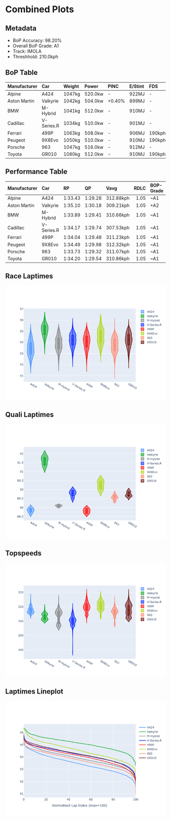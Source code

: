 # Combined Plots

## Metadata

- BoP Accuracy: 98.20%
- Overall BoP Grade: A1
- Track: IMOLA
- Threshhold: 210.0kph

## BoP Table
| Manufacturer   | Car        | Weight   | Power   | PINC   | E/Stint   | FDS    |
|:---------------|:-----------|:---------|:--------|:-------|:----------|:-------|
| Alpine         | A424       | 1047kg   | 520.0kw | -      | 922MJ     | -      |
| Aston Martin   | Valkyrie   | 1042kg   | 504.0kw | +0.40% | 899MJ     | -      |
| BMW            | M-Hybrid   | 1041kg   | 512.0kw | -      | 910MJ     | -      |
| Cadillac       | V-Series.R | 1034kg   | 510.0kw | -      | 901MJ     | -      |
| Ferrari        | 499P       | 1063kg   | 508.0kw | -      | 906MJ     | 190kph |
| Peugeot        | 9X8Evo     | 1050kg   | 510.0kw | -      | 910MJ     | 190kph |
| Porsche        | 963        | 1047kg   | 516.0kw | -      | 912MJ     | -      |
| Toyota         | GR010      | 1080kg   | 512.0kw | -      | 910MJ     | 190kph |

## Performance Table
| Manufacturer   | Car        | RP      | QP      | Vavg      |   RDLC | BOP-Grade   | Match   |
|:---------------|:-----------|:--------|:--------|:----------|-------:|:------------|:--------|
| Alpine         | A424       | 1:33.43 | 1:29.28 | 312.88kph |   1.05 | ~A1         | 98.50%  |
| Aston Martin   | Valkyrie   | 1:35.10 | 1:30.18 | 309.21kph |   1.05 | +A2         | 91.07%  |
| BMW            | M-Hybrid   | 1:33.89 | 1:29.41 | 310.66kph |   1.05 | ~A1         | 99.84%  |
| Cadillac       | V-Series.R | 1:34.17 | 1:29.74 | 307.53kph |   1.05 | ~A1         | 99.96%  |
| Ferrari        | 499P       | 1:34.04 | 1:29.48 | 311.23kph |   1.05 | ~A1         | 99.86%  |
| Peugeot        | 9X8Evo     | 1:34.49 | 1:29.98 | 312.32kph |   1.05 | ~A1         | 96.65%  |
| Porsche        | 963        | 1:33.73 | 1:29.32 | 311.07kph |   1.05 | ~A1         | 99.72%  |
| Toyota         | GR010      | 1:34.20 | 1:29.54 | 310.86kph |   1.05 | ~A1         | 99.97%  |

## Race Laptimes
![Race Laptimes](images/race_violin.png)

## Quali Laptimes
![Quali Laptimes](images/quali_violin.png)

## Topspeeds
![Topspeeds](images/topspeed_violin.png)

## Laptimes Lineplot
![Laptimes Lineplot](images/laptime_line.png)

